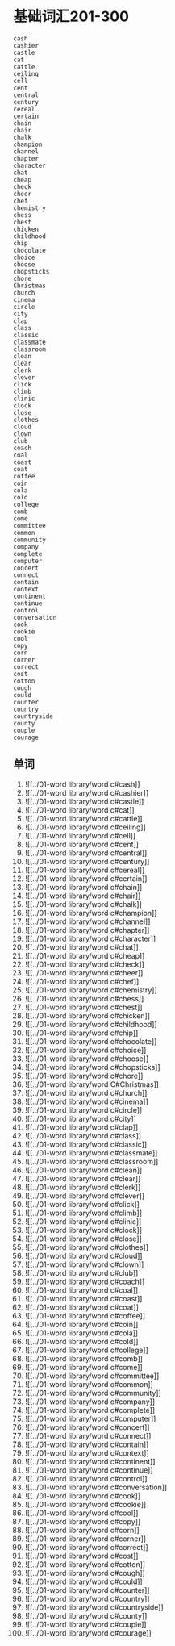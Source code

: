 # 基础词汇201-300
	cash
	cashier
	castle
	cat
	cattle
	ceiling
	cell
	cent
	central
	century
	cereal
	certain
	chain
	chair
	chalk
	champion
	channel
	chapter
	character
	chat
	cheap
	check
	cheer
	chef
	chemistry
	chess
	chest
	chicken
	childhood
	chip
	chocolate
	choice
	choose
	chopsticks
	chore
	Christmas
	church
	cinema
	circle
	city
	clap
	class
	classic
	classmate
	classroom
	clean
	clear
	clerk
	clever
	click
	climb
	clinic
	clock
	close
	clothes
	cloud
	clown
	club
	coach
	coal
	coast
	coat
	coffee
	coin
	cola
	cold
	college
	comb
	come
	committee
	common
	community
	company
	complete
	computer
	concert
	connect
	contain
	context
	continent
	continue
	control
	conversation
	cook
	cookie
	cool
	copy
	corn
	corner
	correct
	cost
	cotton
	cough
	could
	counter
	country
	countryside
	county
	couple
	courage
## 单词

1. ![[../01-word library/word c#cash]]
2. ![[../01-word library/word c#cashier]]
3. ![[../01-word library/word c#castle]]
4. ![[../01-word library/word c#cat]]
5. ![[../01-word library/word c#cattle]]
6. ![[../01-word library/word c#ceiling]]
7. ![[../01-word library/word c#cell]]
8. ![[../01-word library/word c#cent]]
9. ![[../01-word library/word c#central]]
10. ![[../01-word library/word c#century]]
11. ![[../01-word library/word c#cereal]]
12. ![[../01-word library/word c#certain]]
13. ![[../01-word library/word c#chain]]
14. ![[../01-word library/word c#chair]]
15. ![[../01-word library/word c#chalk]]
16. ![[../01-word library/word c#champion]]
17. ![[../01-word library/word c#channel]]
18. ![[../01-word library/word c#chapter]]
19. ![[../01-word library/word c#character]]
20. ![[../01-word library/word c#chat]]
21. ![[../01-word library/word c#cheap]]
22. ![[../01-word library/word c#check]]
23. ![[../01-word library/word c#cheer]]
24. ![[../01-word library/word c#chef]]
25. ![[../01-word library/word c#chemistry]]
26. ![[../01-word library/word c#chess]]
27. ![[../01-word library/word c#chest]]
28. ![[../01-word library/word c#chicken]]
29. ![[../01-word library/word c#childhood]]
30. ![[../01-word library/word c#chip]]
31. ![[../01-word library/word c#chocolate]]
32. ![[../01-word library/word c#choice]]
33. ![[../01-word library/word c#choose]]
34. ![[../01-word library/word c#chopsticks]]
35. ![[../01-word library/word c#chore]]
36. ![[../01-word library/word C#Christmas]]
37. ![[../01-word library/word c#church]]
38. ![[../01-word library/word c#cinema]]
39. ![[../01-word library/word c#circle]]
40. ![[../01-word library/word c#city]]
41. ![[../01-word library/word c#clap]]
42. ![[../01-word library/word c#class]]
43. ![[../01-word library/word c#classic]]
44. ![[../01-word library/word c#classmate]]
45. ![[../01-word library/word c#classroom]]
46. ![[../01-word library/word c#clean]]
47. ![[../01-word library/word c#clear]]
48. ![[../01-word library/word c#clerk]]
49. ![[../01-word library/word c#clever]]
50. ![[../01-word library/word c#click]]
51. ![[../01-word library/word c#climb]]
52. ![[../01-word library/word c#clinic]]
53. ![[../01-word library/word c#clock]]
54. ![[../01-word library/word c#close]]
55. ![[../01-word library/word c#clothes]]
56. ![[../01-word library/word c#cloud]]
57. ![[../01-word library/word c#clown]]
58. ![[../01-word library/word c#club]]
59. ![[../01-word library/word c#coach]]
60. ![[../01-word library/word c#coal]]
61. ![[../01-word library/word c#coast]]
62. ![[../01-word library/word c#coat]]
63. ![[../01-word library/word c#coffee]]
64. ![[../01-word library/word c#coin]]
65. ![[../01-word library/word c#cola]]
66. ![[../01-word library/word c#cold]]
67. ![[../01-word library/word c#college]]
68. ![[../01-word library/word c#comb]]
69. ![[../01-word library/word c#come]]
70. ![[../01-word library/word c#committee]]
71. ![[../01-word library/word c#common]]
72. ![[../01-word library/word c#community]]
73. ![[../01-word library/word c#company]]
74. ![[../01-word library/word c#complete]]
75. ![[../01-word library/word c#computer]]
76. ![[../01-word library/word c#concert]]
77. ![[../01-word library/word c#connect]]
78. ![[../01-word library/word c#contain]]
79. ![[../01-word library/word c#context]]
80. ![[../01-word library/word c#continent]]
81. ![[../01-word library/word c#continue]]
82. ![[../01-word library/word c#control]]
83. ![[../01-word library/word c#conversation]]
84. ![[../01-word library/word c#cook]]
85. ![[../01-word library/word c#cookie]]
86. ![[../01-word library/word c#cool]]
87. ![[../01-word library/word c#copy]]
88. ![[../01-word library/word c#corn]]
89. ![[../01-word library/word c#corner]]
90. ![[../01-word library/word c#correct]]
91. ![[../01-word library/word c#cost]]
92. ![[../01-word library/word c#cotton]]
93. ![[../01-word library/word c#cough]]
94. ![[../01-word library/word c#could]]
95. ![[../01-word library/word c#counter]]
96. ![[../01-word library/word c#country]]
97. ![[../01-word library/word c#countryside]]
98. ![[../01-word library/word c#county]]
99. ![[../01-word library/word c#couple]]
100. ![[../01-word library/word c#courage]]